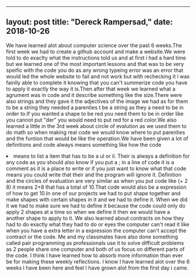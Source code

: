 
---
layout: post
title: "Dereck Rampersad,"
date: 2018-10-26
---
We have learned alot about computer science over the past 6 weeks.The first week we had to create a github account and make a website.We were told to do exaclty what the instructions told us and at first i had a hard time but we learned one of the most important lessons and that was to be very speific with the code you do as any wrong typeing error was an error that would led the whole website to fail and not work but with rechecking it i was fainlly able to complete it knowing that you can't summerize code you have to apply it exactly the way it is.Then after that week we learned what a agrument was in code and it describe something like the size.There were also strings and they gave it the adjectives of the image we had as for them to be a string they needed a parenties t be a string as they a need to be in order to.If you wanted a shape to be red you need them to be in order like you cannot put "der" you would need to put red for a red color.We also learned a little in the 3rd week about circle of evalution as we used them to do math so when making real code we would know where to put parenties and the funtion that would be like the operation.We have been given a lot of definitions and code always means something like how the code <li> means to list a item that has to be a ul or il. Their is always a definition for any code as you should also know if you put a ; in a line of code it is a comment as it is a place to write or if you just want to know what that code means you could write that their and the program will ignore it. Definition and the circles of evaluation are very similar as when you put code like (+ 2 8) it means 2+8 that has a total of 10.That code would also be a expression of how to get 10.In one of our projects we had to put shape together and make shapes with certain shapes in it and we had to define it. When we did it we had to make sure we had to define it because the code could only do apply 2 shapes at a time so when we define it then we would have a another shape to apply to it. We also learned about contracts on how they had to do exactly what they had to do or eyes the computer can't read it like when you have a extra letter in a expression the computer can't accept the contract or the code. Me and my classmates have also done something called pair programming as professionals use it to solve difficult problems as 2 people share one computer and both of us focus on different parts of the code. I think I have learned how to absorb more information than ever be for making these weekly reflections. I know I have learned alot over the 6 weeks I have been here and feel I have grown alot from the first day i came.
